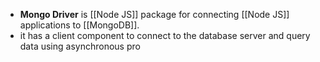 - **Mongo Driver** is [[Node JS]] package for connecting [[Node JS]] applications to [[MongoDB]].
- it has a client component to connect to the database server and query data using asynchronous pro
